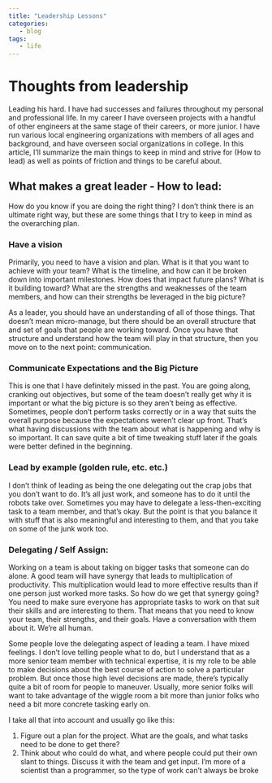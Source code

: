 ```yaml
---
title: "Leadership Lessons"
categories:
   - blog
tags:
   - life
---
```


# Thoughts from leadership
Leading his hard. I have had successes and failures throughout my personal and professional life. In my career I have overseen projects with a handful of other engineers at the same stage of their careers, or more junior. I have run various local engineering organizations with members of all ages and background, and have overseen social organizations in college. In this article, I’ll summarize the main things to keep in mind and strive for (How to lead) as well as points of friction and things to be careful about.

## What makes a great leader - How to lead:
How do you know if you are doing the right thing? I don’t think there is an ultimate right way, but these are some things that I try to keep in mind as the overarching plan.

### Have a vision
Primarily, you need to have a vision and plan. What is it that you want to achieve with your team? What is the timeline, and how can it be broken down into important milestones. How does that impact future plans? What is it building toward? What are the strengths and weaknesses of the team members, and how can their strengths be leveraged in the big picture?

As a leader, you should have an understanding of all of those things. That doesn’t mean micro-manage, but there should be an overall structure that and set of goals that people are working toward. Once you have that structure and understand how the team will play in that structure, then you move on to the next point: communication.

### Communicate Expectations and the Big Picture
This is one that I have definitely missed in the past. You are going along, cranking out objectives, but some of the team doesn’t really get why it is important or what the big picture is so they aren’t being as effective. Sometimes, people don’t perform tasks correctly or in a way that suits the overall purpose because the expectations weren’t clear up front. That’s what having discussions with the team about what is happening and why is so important. It can save quite a bit of time tweaking stuff later if the goals were better defined in the beginning.


### Lead by example (golden rule, etc. etc.)
I don’t think of leading as being the one delegating out the crap jobs that you don’t want to do. It’s all just work, and someone has to do it until the robots take over. Sometimes you may have to delegate a less-then-exciting task to a team member, and that’s okay. But the point is that you balance it with stuff that is also meaningful and interesting to them, and that you take on some of the junk work too. 


### Delegating / Self Assign:
Working on a team is about taking on bigger tasks that someone can do alone. A good team will have synergy that leads to multiplication of productivity. This multiplication would lead to more effective results than if one person just worked more tasks.  So how do we get that synergy going? You need to make sure everyone has appropriate tasks to work on that suit their skills and are interesting to them. That means that you need to know your team, their strengths, and their goals. Have a conversation with them about it. We’re all human.

Some people love the delegating aspect of leading a team. I have mixed feelings. I don’t love telling people what to do, but I understand that as a more senior team member with technical expertise, it is my role to be able to make decisions about the best course of action to solve a particular problem. But once those high level decisions are made, there’s typically quite a bit of room for people to maneuver. Usually, more senior folks will want to take advantage of the wiggle room a bit more than junior folks who need a bit more concrete tasking early on. 

I take all that into account and usually go like this:
1. Figure out a plan for the project. What are the goals, and what tasks need to be done to get there? 
2. Think about who could do what, and where people could put their own slant to things. Discuss it with the team and get input. I’m more of a scientist than a programmer, so the type of work can’t always be broke
